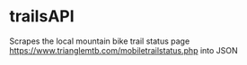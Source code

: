 # trailsAPI
Scrapes the local mountain bike trail status page https://www.trianglemtb.com/mobiletrailstatus.php into JSON
